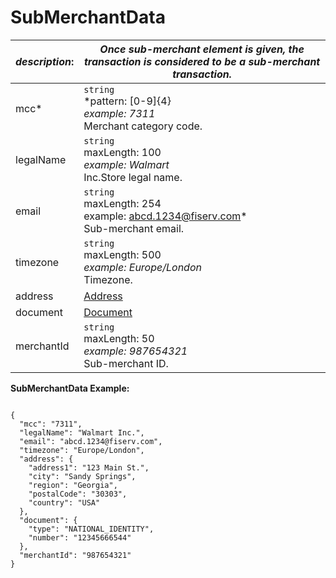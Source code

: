 
# SubMerchantData

| *description*:   | *Once sub-merchant element is given, the transaction is considered to be a sub-merchant transaction.*|
|----|----|
| mcc* |    ``` string ``` <br/> *pattern: [0-9]{4}  <br/> *example: 7311*  <br/> Merchant category code.|
| legalName |    ``` string ```  <br/> maxLength: 100  <br/> *example: Walmart*  <br/> Inc.Store legal name.|
| email |   ``` string ```   <br/> maxLength: 254  <br/> example: abcd.1234@fiserv.com*  <br/> Sub-merchant email.|
| timezone |  ``` string ```   <br/> maxLength: 500  <br/> *example: Europe/London*  <br/> Timezone.|
| address |  [Address](?path=docs/schemas-md/Address.md)|        
| document |  [Document](?path=docs/schemas-md/Document.md)|
| merchantId |   ``` string ```  <br/>  maxLength: 50   <br/> *example: 987654321*  <br/> Sub-merchant ID.|

**SubMerchantData Example:**

```{r}

{
  "mcc": "7311",
  "legalName": "Walmart Inc.",
  "email": "abcd.1234@fiserv.com",
  "timezone": "Europe/London",
  "address": {
    "address1": "123 Main St.",
    "city": "Sandy Springs",
    "region": "Georgia",
    "postalCode": "30303",
    "country": "USA"
  },
  "document": {
    "type": "NATIONAL_IDENTITY",
    "number": "12345666544"
  },
  "merchantId": "987654321"
}
``` 
